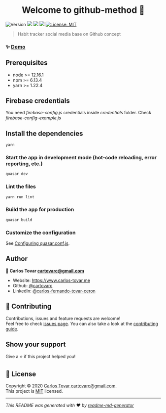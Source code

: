 <h1 align="center">Welcome to github-method 👋</h1>
<p>
  <img alt="Version" src="https://img.shields.io/badge/version-0.0.1-blue.svg?cacheSeconds=2592000" />
  <img src="https://img.shields.io/badge/node-%3E%3D%2012.16.1-blue.svg" />
  <img src="https://img.shields.io/badge/npm-%3E%3D%206.13.4-blue.svg" />
  <img src="https://img.shields.io/badge/yarn-%3E%3D%201.22.4-blue.svg" />
  <a href="https://www.mit.edu/~amini/LICENSE.md" target="_blank">
    <img alt="License: MIT" src="https://img.shields.io/badge/License-MIT-yellow.svg" />
  </a>
</p>

> Habit tracker social media base on Github concept

### ✨ [Demo](https://github-method.web.app/)

## Prerequisites

- node >= 12.16.1
- npm >= 6.13.4
- yarn >= 1.22.4

## Firebase credentials

You need _firebase-config.js_ credentials inside _credentials_ folder. Check *firebase-config-example.js*

## Install the dependencies

```bash
yarn
```

### Start the app in development mode (hot-code reloading, error reporting, etc.)

```bash
quasar dev
```

### Lint the files

```bash
yarn run lint
```

### Build the app for production

```bash
quasar build
```

### Customize the configuration

See [Configuring quasar.conf.js](https://quasar.dev/quasar-cli/quasar-conf-js).

## Author

👤 **Carlos Tovar <cartovarc@gmail.com>**

- Website: https://www.carlos-tovar.me
- Github: [@cartovarc](https://github.com/cartovarc)
- LinkedIn: [@carlos-fernando-tovar-ceron](https://linkedin.com/in/carlos-fernando-tovar-ceron)

## 🤝 Contributing

Contributions, issues and feature requests are welcome!<br />Feel free to check [issues page](https://github.com/cartovarc/github-method/issues). You can also take a look at the [contributing guide](https://github.com/cartovarc/github-method/blob/master/CONTRIBUTING.md).

## Show your support

Give a ⭐️ if this project helped you!

## 📝 License

Copyright © 2020 [Carlos Tovar <cartovarc@gmail.com>](https://github.com/cartovarc).<br />
This project is [MIT](https://www.mit.edu/~amini/LICENSE.md) licensed.

---

_This README was generated with ❤️ by [readme-md-generator](https://github.com/kefranabg/readme-md-generator)_
